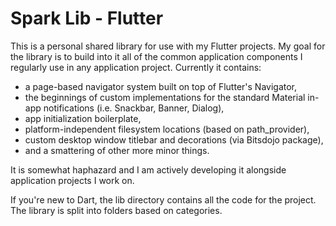 # Spark Lib - Flutter

This is a personal shared library for use with my Flutter projects. My goal for the library is to build into it all of the common application components I regularly use in any application project. Currently it contains:
- a page-based navigator system built on top of Flutter's Navigator, 
- the beginnings of custom implementations for the standard Material in-app notifications (i.e. Snackbar, Banner, Dialog),
- app initialization boilerplate, 
- platform-independent filesystem locations (based on path_provider),
- custom desktop window titlebar and decorations (via Bitsdojo package),
- and a smattering of other more minor things. 

It is somewhat haphazard and I am actively developing it alongside application projects I work on.

If you're new to Dart, the lib directory contains all the code for the project. The library is split into folders based on categories.
